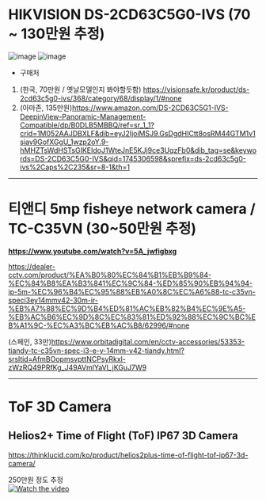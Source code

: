 # HIKVISION DS-2CD63C5G0-IVS (70 ~ 130만원 추정)

![image](https://github.com/user-attachments/assets/02c04303-2a6f-4aec-bd76-fcf8d5f7b639)
![image](https://github.com/user-attachments/assets/6351948a-55dc-4401-b8fe-2ad270cfec33)

- 구매처
1. (한국, 70만원 / 옛날모델인지 봐야할듯함) https://visionsafe.kr/product/ds-2cd63c5g0-ivs/368/category/68/display/1/#none
2. (아마존, 135만원)https://www.amazon.com/DS-2CD63C5G1-IVS-DeepinView-Panoramic-Management-Compatible/dp/B0DLB5MBBQ/ref=sr_1_1?crid=1M052AAJDBXLF&dib=eyJ2IjoiMSJ9.GsDgdHICtt8osRM44GTM1v1siav9GofXGgU_1wzp2oY.9-hMHZTsWdHSTsGIKEIdoJ1WteJnE5KJj9ce3UqzFb0&dib_tag=se&keywords=DS-2CD63C5G0-IVS&qid=1745306598&sprefix=ds-2cd63c5g0-ivs%2Caps%2C235&sr=8-1&th=1

---

# 티앤디 5mp fisheye network camera / TC-C35VN (30~50만원 추정)

**https://www.youtube.com/watch?v=5A_jwfigbxg**

https://dealer-cctv.com/product/%EA%B0%80%EC%84%B1%EB%B9%84-%EC%84%B8%EA%B3%841%EC%9C%84-%ED%85%90%EB%94%94-ip-5m-%EC%96%B4%EC%95%88%EB%A0%8C%EC%A6%88-tc-c35vn-speci3ey14mmv42-30m-ir-%EB%A7%88%EC%9D%B4%ED%81%AC%EB%82%B4%EC%9E%A5-%EB%AC%B6%EC%9D%8C%EC%83%81%ED%92%88%EC%9C%BC%EB%A1%9C-%EC%A3%BC%EB%AC%B8/62996/#none

(스페인, 33만)https://www.orbitadigital.com/en/cctv-accessories/53353-tiandy-tc-c35vn-spec-i3-e-y-14mm-v42-tiandy.html?srsltid=AfmBOopmsvpttNCPsyRkxl-zWzRQ49PRfKg_J49AVmlYaVl_jKGuJ7W9

---

# ToF 3D Camera

## Helios2+ Time of Flight (ToF) IP67 3D Camera
https://thinklucid.com/ko/product/helios2plus-time-of-flight-tof-ip67-3d-camera/

250만원 정도 추정  
[![Watch the video](https://img.youtube.com/vi/gmAHQSJA4Is/0.jpg)](https://youtu.be/gmAHQSJA4Is)


